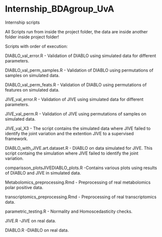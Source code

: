 # Internship_BDAgroup_UvA
Internship scripts

All Scripts run from inside the project folder, the data are inside another folder inside project folder!

Scripts with order of execution:

DIABLO_val_error.R - Validation of DIABLO using simulated data for different parameters.

DIABLO_val_perm_samples.R - Validation of DIABLO using permutations of samples on simulated data.

DIABLO_val_perm_feats.R - Validation of DIABLO using permutations of features on simulated data.

JIVE_val_error.R - Validation of JIVE using simulated data for different parameters.

JIVE_val_perm.R   - Validation of JIVE using permutations of samples on simulated data.

JIVE_val_X3 - The script contains the simulated data where JIVE failed to identify the joint variation and the extention JIVE to a supervised framework.

DIABLO_with_JIVE.art.dataset.R - DIABLO on data simulated for JIVE. This script containg the simulation where JIVE failed to identify the joint variation.

comparisson_plotsJIVEDIABLO_plots.R -Contains various plots using results of DIABLO and JIVE in simulated data.

Metabolomics_preprocessing.Rmd - Preprocessing of real metabolomics polar positive data.

transcriptomics_preprocessing.Rmd - Preprocessing of real transcriptomics data.

parametric_testing.R - Normality and Homoscedasticity checks.

JIVE.R -JIVE on real data.

DIABLO.R -DIABLO on real data.

